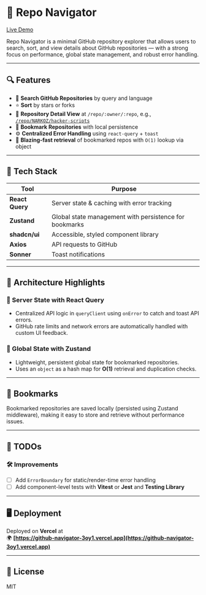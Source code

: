# 🚀 Repo Navigator

[Live Demo](https://github-navigator-3oy1.vercel.app/)

Repo Navigator is a minimal GitHub repository explorer that allows users to search, sort, and view details about GitHub repositories — with a strong focus on performance, global state management, and robust error handling.

---

## 🔍 Features

- 🔎 **Search GitHub Repositories** by query and language
- ⭐ **Sort** by stars or forks
- 📄 **Repository Detail View** at `/repo/:owner/:repo`, e.g., [`/repo/NARKOZ/hacker-scripts`](https://github-navigator-3oy1.vercel.app/repo/NARKOZ/hacker-scripts)
- 📌 **Bookmark Repositories** with local persistence
- ⚙️ **Centralized Error Handling** using `react-query` + `toast`
- 💨 **Blazing-fast retrieval** of bookmarked repos with `O(1)` lookup via object 

---

## 🧱 Tech Stack

| Tool        | Purpose                          |
|-------------|----------------------------------|
| **React Query** | Server state & caching with error tracking |
| **Zustand**     | Global state management with persistence for bookmarks |
| **shadcn/ui**   | Accessible, styled component library |
| **Axios**       | API requests to GitHub |
| **Sonner**      | Toast notifications |

---

## 🧠 Architecture Highlights

### 🔁 Server State with React Query

- Centralized API logic in `queryClient` using `onError` to catch and toast API errors.
- GitHub rate limits and network errors are automatically handled with custom UI feedback.

### 🧠 Global State with Zustand

- Lightweight, persistent global state for bookmarked repositories.
- Uses an `object` as a hash map for **O(1)** retrieval and duplication checks.

---

## 📌 Bookmarks

Bookmarked repositories are saved locally (persisted using Zustand middleware), making it easy to store and retrieve without performance issues.

---

## 🧪 TODOs

### 🛠 Improvements

- [ ] Add `ErrorBoundary` for static/render-time error handling
- [ ] Add component-level tests with **Vitest** or **Jest** and **Testing Library**

---

## 🖥 Deployment

Deployed on **Vercel** at  
🌍 **[https://github-navigator-3oy1.vercel.app](https://github-navigator-3oy1.vercel.app)**

---

## 📜 License

MIT
